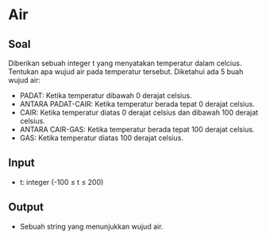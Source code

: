 # Air
## Soal
Diberikan sebuah integer t yang menyatakan temperatur dalam celcius. Tentukan apa wujud air pada temperatur tersebut. Diketahui ada 5 buah wujud air:
- PADAT: Ketika temperatur dibawah 0 derajat celsius.
- ANTARA PADAT-CAIR: Ketika temperatur berada tepat 0 derajat celsius.
- CAIR: Ketika temperatur diatas 0 derajat celsius dan dibawah 100 derajat celsius.
- ANTARA CAIR-GAS: Ketika temperatur berada tepat 100 derajat celsius.
- GAS: Ketika temperatur diatas 100 derajat celsius.
## Input
- t: integer (-100 ≤ t ≤ 200)
## Output
- Sebuah string yang menunjukkan wujud air.